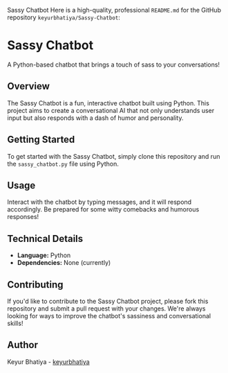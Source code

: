 Sassy Chatbot 
Here is a high-quality, professional `README.md` for the GitHub repository `keyurbhatiya/Sassy-Chatbot`:

**Sassy Chatbot**
================

A Python-based chatbot that brings a touch of sass to your conversations!

**Overview**
-----------

The Sassy Chatbot is a fun, interactive chatbot built using Python. This project aims to create a conversational AI that not only understands user input but also responds with a dash of humor and personality.

**Getting Started**
---------------

To get started with the Sassy Chatbot, simply clone this repository and run the `sassy_chatbot.py` file using Python.

**Usage**
-----

Interact with the chatbot by typing messages, and it will respond accordingly. Be prepared for some witty comebacks and humorous responses!

**Technical Details**
-------------------

* **Language:** Python
* **Dependencies:** None (currently)

**Contributing**
------------

If you'd like to contribute to the Sassy Chatbot project, please fork this repository and submit a pull request with your changes. We're always looking for ways to improve the chatbot's sassiness and conversational skills!


**Author**
------

Keyur Bhatiya - [keyurbhatiya](https://github.com/keyurbhatiya)


